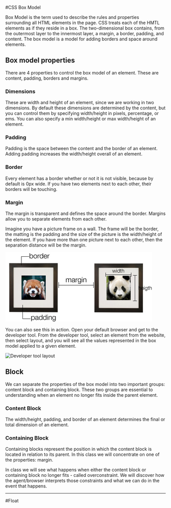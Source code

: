 #CSS Box Model

Box Model is the term used to describe the rules and properties surrounding all HTML elements in the page. CSS treats each of the HMTL elements as if they reside in a box. The two-dimensional box contains, from the outermost layer to the innermost layer, a margin, a border, padding, and content. The box model is a model for adding borders and space around elements. 
 
## Box model properties
There are 4 properties to control the box model of an element. These are content, padding, borders and margins. 
 
### Dimensions
These are width and height of an element, since we are working in two dimensions. By default these dimensions are determined by the content, but you can control them by specifying width/height in pixels, percentage, or ems. You can also specify a min width/height or max width/height of an element.

### Padding

Padding is the space between the content and the border of an element. Adding padding increases the width/height overall of an element.

### Border

Every element has a border whether or not it is not visible, because by default is 0px wide. If you have two elements next to each other, their borders will be touching.

### Margin

The margin is transparent and defines the space around the border. Margins allow you to separate elements from each other.

Imagine you have a picture frame on a wall. The frame will be the border, the matting is the padding and the size of the picture is the width/height of the element. If you have more than one picture next to each other, then the separation distance will be the margin.

![Box Model example](/images/box-model.jpg)
 
You can also see this in action. Open your default browser and get to the developer tool. From the developer tool, select an element from the website, then select layout, and you will see all the values represented in the box model applied to a given element.
 
 ![Developer tool layout](/images/layout.gif)
 
 ## Block
 
We can separate the properties of the box model into two important groups: content block and containing block. These two groups are essential to understanding when an element no longer fits inside the parent element.
 
 ### Content Block

The width/height, padding, and border of an element determines the final or total dimension of an element.

### Containing Block

Containing blocks represent the position in which the content block is located in relation to its parent. In this class we will concentrate on one of the properties: margin.

In class we will see what happens when either the content block or containing block no longer fits - called overconstraint. We will discover how the agent/browser interprets those constraints and what we can do in the event that happens. 
 
<hr>

#Float

